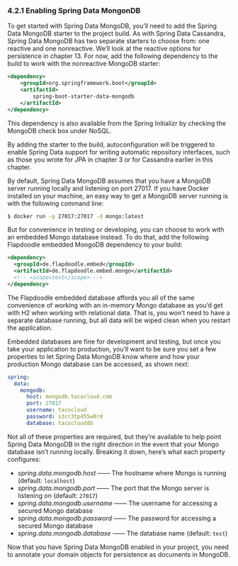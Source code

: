### 4.2.1 Enabling Spring Data MongonDB

To get started with Spring Data MongoDB, you’ll need to add the Spring Data MongoDB starter to the project build. As with Spring Data Cassandra, Spring Data MongoDB has two separate starters to choose from: one reactive and one nonreactive. We’ll look at the reactive options for persistence in chapter 13. For now, add the following dependency to the build to work with the nonreactive MongoDB starter:

```xml
<dependency>
    <groupId>org.springframework.boot</groupId>
    <artifactId>
        spring-boot-starter-data-mongodb
    </artifactId>
</dependency>
```

This dependency is also available from the Spring Initializr by checking the MongoDB check box under NoSQL.

By adding the starter to the build, autoconfiguration will be triggered to enable Spring Data support for writing automatic repository interfaces, such as those you wrote for JPA in chapter 3 or for Cassandra earlier in this chapter.

By default, Spring Data MongoDB assumes that you have a MongoDB server running locally and listening on port 27017. If you have Docker installed on your machine, an easy way to get a MongoDB server running is with the following command line:

 ```bash
 $ docker run -p 27017:27017 -d mongo:latest
 ```

But for convenience in testing or developing, you can choose to work with an embedded Mongo database instead. To do that, add the following Flapdoodle embedded MongoDB dependency to your build:

```xml
<dependency>
  <groupId>de.flapdoodle.embed</groupId>
  <artifactId>de.flapdoodle.embed.mongo</artifactId>
  <!-- <scope>test</scope> -->
</dependency>
```

The Flapdoodle embedded database affords you all of the same convenience of working with an in-memory Mongo database as you’d get with H2 when working with relational data. That is, you won’t need to have a separate database running, but all data will be wiped clean when you restart the application.

Embedded databases are fine for development and testing, but once you take your application to production, you’ll want to be sure you set a few properties to let Spring Data MongoDB know where and how your production Mongo database can be accessed, as shown next:

```yaml
spring:
  data:
    mongodb:
      host: mongodb.tacocloud.com
      port: 27017
      username: tacocloud
      password: s3cr3tp455w0rd
      database: tacoclouddb
```

Not all of these properties are required, but they’re available to help point Spring Data MongoDB in the right direction in the event that your Mongo database isn’t running locally. Breaking it down, here’s what each property configures:

* _spring.data.mongodb.host_ —— The hostname where Mongo is running (default: `localhost`)
* _spring.data.mongodb.port_ —— The port that the Mongo server is listening on (default: `27017`)
* _spring.data.mongodb.username_ —— The username for accessing a secured Mongo database
* _spring.data.mongodb.password_ —— The password for accessing a secured Mongo database
* _spring.data.mongodb.database_ —— The database name (default: `test`)

Now that you have Spring Data MongoDB enabled in your project, you need to annotate your domain objects for persistence as documents in MongoDB.

